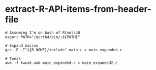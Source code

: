 # extract-R-API-items-from-header-file

``` pwsh
# Assuming I'm on bash of Rtools40
export PATH="/ucrt64/bin/:${PATH}"

# Expand macros
gcc -E -I"${R_HOME}/include" main.c > main_expanded.c

# Tweak
awk -f tweak.awk main_expanded.c > main_expanded2.c
```